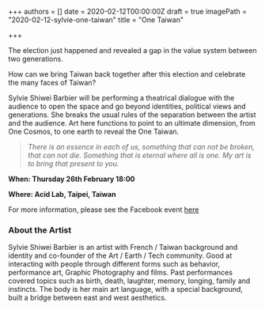 +++
authors = []
date = 2020-02-12T00:00:00Z
draft = true
imagePath = "2020-02-12-sylvie-one-taiwan"
title = "One Taiwan"

+++

The election just happened and revealed a gap in the value system between two generations.

How can we bring Taiwan back together after this election and celebrate the many faces of Taiwan?

Sylvie Shiwei Barbier will be performing a theatrical dialogue with the audience to open the space and go beyond identities, political views and generations. She breaks the usual rules of the separation between the artist and the audience. Art here functions to point to an ultimate dimension, from One Cosmos, to one earth to reveal the One Taiwan.

> _There is an essence in each of us, something that can not be broken, that can not die. Something that is eternal where all is one. My art is to bring that present to you._

**When: Thursday 26th February 18:00**

**Where: Acid Lab, Taipei, Taiwan**

For more information, please see the Facebook event [here](https://www.facebook.com/events/212832703212522/ "here")

### About the Artist

Sylvie Shiwei Barbier is an artist with French / Taiwan background and identity and co-founder of the Art / Earth / Tech community. Good at interacting with people through different forms such as behavior, performance art, Graphic Photography and films. Past performances covered topics such as birth, death, laughter, memory, longing, family and instincts. The body is her main art language, with a special background, built a bridge between east and west aesthetics.